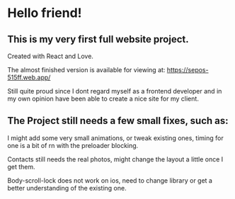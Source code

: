 # Hello friend!

## This is my very first full website project.
Created with React and Love.

The almost finished version is available for viewing at: https://sepos-515ff.web.app/

Still quite proud since I dont regard myself as a frontend developer and in my own opinion have been able to create a nice site for my client.

## The Project still needs a few small fixes, such as:

I might add some very small animations, or tweak existing ones, timing for one is a bit of rn with the preloader blocking.

Contacts still needs the real photos, might change the layout a little once I get them.

Body-scroll-lock does not work on ios, need to change library or get a better understanding of the existing one.
